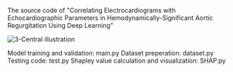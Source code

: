 The source code of "Correlating Electrocardiograms with Echocardiographic Parameters in Hemodynamically-Significant Aortic Regurgitation Using Deep Learning"



![3-Central illustration](https://github.com/Urania880519/AR-detection-with-ECG/assets/95178070/04f52bbb-7c68-4e52-800b-66f185e584d0)


Model training and validation: main.py
Dataset preperation: dataset.py
Testing code: test.py
Shapley value calculation and visualization: SHAP.py
